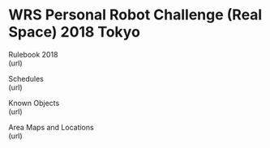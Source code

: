 # WRS Personal Robot Challenge (Real Space) 2018 Tokyo

Rulebook 2018  
(url)

Schedules  
(url)

Known Objects  
(url)

Area Maps and Locations  
(url)
